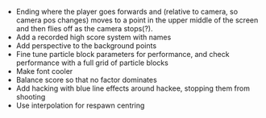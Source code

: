 - Ending where the player goes forwards and (relative to camera, so camera pos changes) moves to a point in the upper middle of the screen and then flies off as the camera stops(?).
- Add a recorded high score system with names
- Add perspective to the background points
- Fine tune particle block parameters for performance, and check performance with a full grid of particle blocks
- Make font cooler
- Balance score so that no factor dominates
- Add hacking with blue line effects around hackee, stopping them from shooting
- Use interpolation for respawn centring
